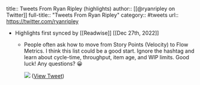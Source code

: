 title:: Tweets From Ryan Ripley (highlights)
author:: [[@ryanripley on Twitter]]
full-title:: "Tweets From Ryan Ripley"
category:: #tweets
url:: https://twitter.com/ryanripley

- Highlights first synced by [[Readwise]] [[Dec 27th, 2022]]
	- People often ask how to move from Story Points (Velocity) to Flow Metrics. I think this list could be a good start. Ignore the hashtag and learn about cycle-time, throughput, item age, and WIP limits. Good luck! Any questions? 😀 
	  
	  ![](https://pbs.twimg.com/media/Fk8mRVxXgAAvJF-.jpg) ([View Tweet](https://twitter.com/ryanripley/status/1607545676342382593))